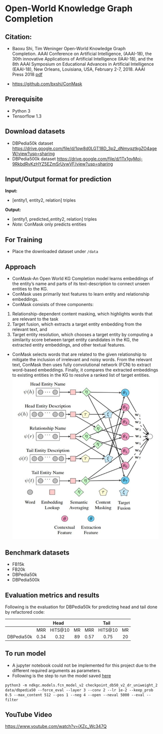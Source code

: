 # Open-World Knowledge Graph Completion

## Citation:

* Baoxu Shi, Tim Weninger Open-World Knowledge Graph Completion. AAAI Conference on Artificial Intelligence, (AAAI-18), the 30th innovative Applications of Artificial Intelligence (IAAI-18), and the 8th AAAI Symposium on Educational Advances in Artificial Intelligence (EAAI-18), New Orleans, Louisiana, USA, February 2-7, 2018. AAAI Press 2018 [pdf](https://arxiv.org/pdf/1711.03438v1.pdf)

* https://github.com/bxshi/ConMask

## Prerequisite
- Python 3
- Tensorflow 1.3

## Download datasets
- DBPedia50k dataset https://drive.google.com/file/d/1qw8d0LGT18D_3p2_dNmyqztkgZO4ageW/view?usp=sharing
- DBPedia500k dataset https://drive.google.com/file/d/1Tx1gyMoj-9RkbdRvKzHYZ5EZmSrUywVF/view?usp=sharing

## Input/Output format for prediction

**Input:**
- [entity1, entity2, relation] triples

**Output:**
- [entity1, predicted_entity2, relation] triples
- *Note:* ConMask only predicts entities

## For Training
- Place the downloaded dataset under ```/data```

## Approach
- ConMask-An Open World KG Completion model learns embeddings of the entity’s name and parts of its text-description to connect unseen entities to the KG.
- ConMask uses primarily text features to learn entity and relationship embeddings.
- ConMask consists of three components:
1. Relationship-dependent content masking, which highlights words that are relevant to the task
2. Target fusion, which extracts a target entity embedding from the relevant text, and
3. Target entity resolution, which chooses a target entity by computing a similarity score between target entity candidates in the KG, the extracted entity embeddings, and
other textual features.
- ConMask selects words that are related to the given relationship to mitigate the inclusion of irrelevant and noisy words. From the relevant text, ConMask then uses fully convolutional network (FCN) to extract word-based embeddings. Finally, it compares the extracted embeddings to existing entities in the KG to resolve a ranked list of target entities.
![](./Picture1.jpg)

## Benchmark datasets

- FB15k
- FB20k
- DBPedia50k
- DBPedia500k

## Evaluation metrics and results
Following is the evaluation for DBPedia50k for predicting head and tail done by refactored code:
<!-- |            |        For Head          |         For Tail          |
|            | :----------------------: |  :----------------------: |
|            | MRR   | HITS@10 |   MR   |  MRR   | HITS@10 |   MR   |
| :--------: | :---: | :-----: | :----: |  :---: | :-----: | :----: |
| DBPedia50k | 0.34  |   0.32  |   89   |  0.57  |   0.75  |   20   | -->

<table>
    <thead>
        <tr>
            <th></th>
            <th colspan="3" style="text-align: center;">Head</th>
            <th colspan="3" style="text-align: center;">Tail</th>
        </tr>
    </thead>
    <tbody>
        <tr>
            <td></td>
            <td style="text-align: center;">MRR</td>
            <td style="text-align: center;">HITS@10</td>
            <td style="text-align: center;">MR</td>
            <td style="text-align: center;">MRR</td>
            <td style="text-align: center;">HITS@10</td>
            <td style="text-align: center;">MR</td>
        </tr>
        <tr>
            <td>DBPedia50k</td>
            <td style="text-align: center;">0.34</td>
            <td style="text-align: center;">0.32</td>
            <td style="text-align: center;">89</td>
            <td style="text-align: center;">0.57</td>
            <td style="text-align: center;">0.75</td>
            <td style="text-align: center;">20</td>
        </tr>
    </tbody>
</table>




## To run model
- A jupyter notebook could not be implemented for this project due to the different required arguments as parameters.
- Following is the step to run the model saved [here](https://drive.google.com/file/d/1OsSwP2LTHiPzP_gManIrjdAxUjj9nl8t/view?usp=sharing)
```
python3 -m ndkgc.models.fcn_model_v2 checkpoint_db50_v2_dr_uniweight_2 data/dbpedia50 --force_eval --layer 3 --conv 2 --lr 1e-2 --keep_prob 0.5 --max_content 512 --pos 1 --neg 4 --open --neval 5000 --eval --filter
```

## YouTube Video
https://www.youtube.com/watch?v=iXZc_Wc347Q
